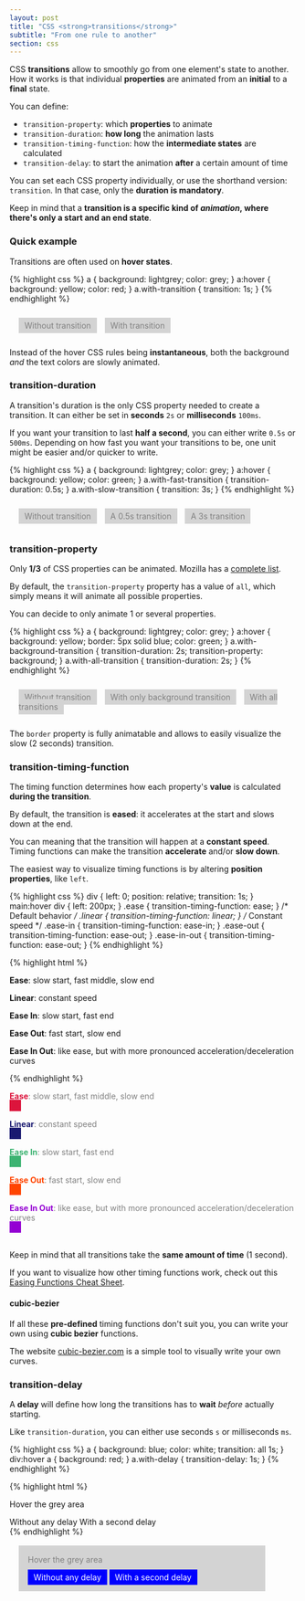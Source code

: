 ```yaml
---
layout: post
title: "CSS <strong>transitions</strong>"
subtitle: "From one rule to another"
section: css
---
```


CSS <strong>transitions</strong> allow to smoothly go from one element's state to another. How it works is that individual **properties** are animated from an **initial** to a **final** state.

You can define:

* `transition-property`: which **properties** to animate
* `transition-duration`: **how long** the animation lasts
* `transition-timing-function`: how the **intermediate states** are calculated
* `transition-delay`: to start the animation **after** a certain amount of time

You can set each CSS property individually, or use the shorthand version: `transition`. In that case, only the **duration is mandatory**.

Keep in mind that a **transition is a specific kind of _animation_, where there's only a start and an end state**.

### Quick example

Transitions are often used on **hover states**.

{% highlight css %}
a { background: lightgrey; color: grey; }
a:hover { background: yellow; color: red; }
a.with-transition { transition: 1s; }
{% endhighlight %}

<div class="result" id="result-841">
  <a>Without transition</a>
  <a class="with-transition">With transition</a>
</div>

Instead of the hover CSS rules being **instantaneous**, both the background _and_ the text colors are slowly animated.

### transition-duration

A transition's duration is the only CSS property needed to create a transition. It can either be set in **seconds** `2s` or **milliseconds** `100ms`.

If you want your transition to last **half a second**, you can either write `0.5s` or `500ms`. Depending on how fast you want your transitions to be, one unit might be easier and/or quicker to write.

{% highlight css %}
a { background: lightgrey; color: grey; }
a:hover { background: yellow; color: green; }
a.with-fast-transition { transition-duration: 0.5s; }
a.with-slow-transition { transition: 3s; }
{% endhighlight %}

<div class="result" id="result-842">
  <a>Without transition</a>
  <a class="with-fast-transition">A 0.5s transition</a>
  <a class="with-slow-transition">A 3s transition</a>
</div>

### transition-property

Only **1/3** of CSS properties can be animated. Mozilla has a [complete list](https://developer.mozilla.org/en-US/docs/Web/CSS/CSS_animated_properties).

By default, the `transition-property` property has a value of `all`, which simply means it will animate all possible properties.

You can decide to only animate 1 or several properties.

{% highlight css %}
a { background: lightgrey; color: grey; }
a:hover { background: yellow; border: 5px solid blue; color: green; }
a.with-background-transition { transition-duration: 2s; transition-property: background; }
a.with-all-transition { transition-duration: 2s; }
{% endhighlight %}

<div class="result" id="result-843">
  <a>Without transition</a>
  <a class="with-background-transition">With only background transition</a>
  <a class="with-all-transition">With all transitions</a>
</div>

The `border` property is fully animatable and allows to easily visualize the slow (2 seconds) transition.

### transition-timing-function

The timing function determines how each property's **value** is calculated **during the transition**.

By default, the transition is **eased**: it accelerates at the start and slows down at the end.

You can meaning that the transition will happen at a **constant speed**. Timing functions can make the transition **accelerate** and/or **slow down**.

The easiest way to visualize timing functions is by altering **position properties**, like `left`.

{% highlight css %}
div { left: 0; position: relative; transition: 1s; }
main:hover div { left: 200px; }
.ease { transition-timing-function: ease; } /* Default behavior */
.linear { transition-timing-function: linear; } /* Constant speed */
.ease-in { transition-timing-function: ease-in; }
.ease-out { transition-timing-function: ease-out; }
.ease-in-out { transition-timing-function: ease-out; }
{% endhighlight %}

{% highlight html %}
<main>
  <p><strong>Ease</strong>: slow start, fast middle, slow end</p>
  <div class="ease"></div>
  <p><strong>Linear</strong>: constant speed</p>
  <div class="linear"></div>
  <p><strong>Ease In</strong>: slow start, fast end</p>
  <div class="ease-in"></div>
  <p><strong>Ease Out</strong>: fast start, slow end</p>
  <div class="ease-out"></div>
  <p><strong>Ease In Out</strong>: like ease, but with more pronounced acceleration/deceleration curves</p>
  <div class="ease-in-out"></div>
</main>
{% endhighlight %}

<div class="result" id="result-844">
  <p><strong>Ease</strong>: slow start, fast middle, slow end</p>
  <div class="ease"></div>
  <p><strong>Linear</strong>: constant speed</p>
  <div class="linear"></div>
  <p><strong>Ease In</strong>: slow start, fast end</p>
  <div class="ease-in"></div>
  <p><strong>Ease Out</strong>: fast start, slow end</p>
  <div class="ease-out"></div>
  <p><strong>Ease In Out</strong>: like ease, but with more pronounced acceleration/deceleration curves</p>
  <div class="ease-in-out"></div>
</div>

Keep in mind that all transitions take the **same amount of time** (1 second).

If you want to visualize how other timing functions work, check out this [Easing Functions Cheat Sheet](http://easings.net/).

#### cubic-bezier

If all these **pre-defined** timing functions don't suit you, you can write your own using **cubic bezier** functions.

The website [cubic-bezier.com](http://cubic-bezier.com/) is a simple tool to visually write your own curves.

### transition-delay

A **delay** will define how long the transitions has to **wait** _before_ actually starting.

Like `transition-duration`, you can either use seconds `s` or milliseconds `ms`.

{% highlight css %}
a { background: blue; color: white; transition: all 1s; }
div:hover a { background: red; }
a.with-delay { transition-delay: 1s; }
{% endhighlight %}

{% highlight html %}
<div>
  <p>Hover the grey area</p>
  <a>Without any delay</a>
  <a class="with-delay">With a second delay</a>
</div>
{% endhighlight %}

<div class="result" id="result-845">
  <div>
    <p>Hover the grey area</p>
    <a>Without any delay</a>
    <a class="with-delay">With a second delay</a>
  </div>
</div>

<style type="text/css">
#result-841 { padding: 1rem; }
#result-841 a { background: lightgrey; color: grey; margin-right: 10px; padding: 5px 10px; transition: none; }
#result-841 a:hover { background: yellow; color: red; }
#result-841 .with-transition { transition: 1s}
#result-842 { padding: 1rem; }
#result-842 a { background: lightgrey; color: grey; margin-right: 10px; padding: 5px 10px; transition: none; }
#result-842 a:hover { background: yellow; color: green; }
#result-842 .with-fast-transition { transition: 0.5s; }
#result-842 .with-slow-transition { transition: 3s; }
#result-843 { padding: 1rem; }
#result-843 a { background: lightgrey; color: grey; margin-right: 10px; padding: 5px 10px; transition: none; }
#result-843 a:hover { background: yellow; border: 5px solid blue; color: green; }
#result-843 .with-background-transition { transition: 2s; transition-property: background; }
#result-843 .with-all-transition { transition: 2s; }
#result-844 { padding-bottom: 1rem; }
#result-844 div { background: crimson; height: 20px; left: 0; margin-top: -1rem; position: relative; transition: 1s; width: 20px; }
#result-844:hover div { left: 200px; }
#result-844 p { color: grey; }
#result-844 p strong { font-weight: bold; }
#result-844 .ease { transition-timing-function: ease; } /* Default behavior */
#result-844 .linear { transition-timing-function: linear; } /* Constant speed */
#result-844 .ease-in { transition-timing-function: ease-in; }
#result-844 .ease-out { transition-timing-function: ease-out; }
#result-844 .ease-in-out { transition-timing-function: ease-out; }
#result-844 p:nth-child(1) strong { color: crimson; }
#result-844 div:nth-child(2) { background: crimson; }
#result-844 p:nth-child(3) strong { color: midnightblue; }
#result-844 div:nth-child(4) { background: midnightblue; }
#result-844 p:nth-child(5) strong { color: mediumseagreen; }
#result-844 div:nth-child(6) { background: mediumseagreen; }
#result-844 p:nth-child(7) strong { color: orangered; }
#result-844 div:nth-child(8) { background: orangered; }
#result-844 p:nth-child(9) strong { color: darkviolet; }
#result-844 div:nth-child(10) { background: darkviolet; }
#result-845 { padding: 1rem; }
#result-845 div { background: lightgrey; padding: 1rem; width: 400px; }
#result-845 div p { color: grey; margin-top: 0; }
#result-845 a { background: blue; color: white; padding: 5px 10px; text-decoration: none; transition: all 1s; }
#result-845 div:hover a { background: red; }
#result-845 a.with-delay { transition-delay: 1s; }
</style>
